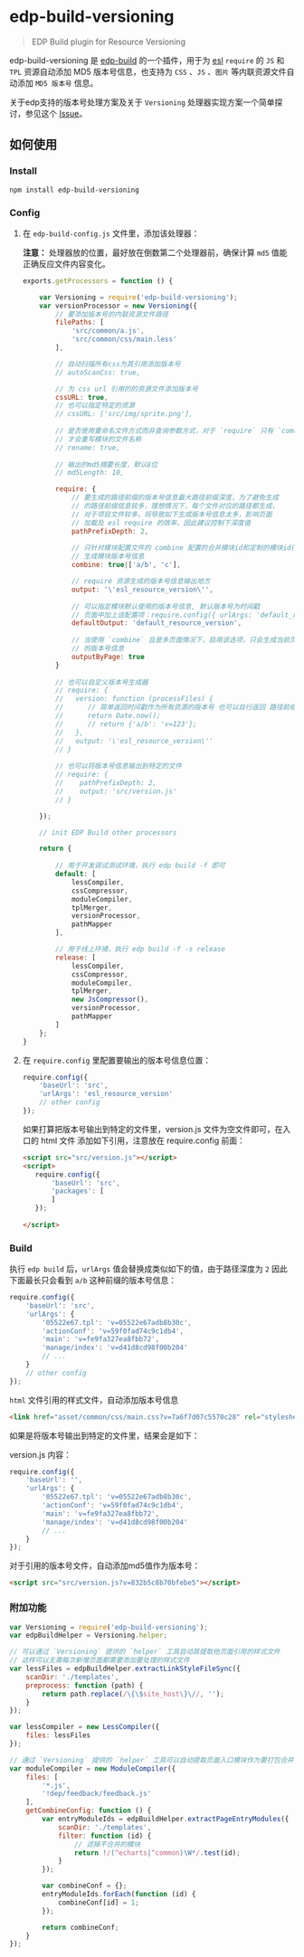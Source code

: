 
edp-build-versioning
========

> EDP Build plugin for Resource Versioning

edp-build-versioning 是 [edp-build](https://github.com/ecomfe/edp-build) 的一个插件，用于为 [esl](https://github.com/ecomfe/esl) `require` 的 `JS` 和 `TPL` 资源自动添加 MD5 版本号信息，也支持为 `CSS` 、`JS` 、`图片` 等内联资源文件自动添加 `MD5 版本号` 信息。

关于edp支持的版本号处理方案及关于 `Versioning` 处理器实现方案一个简单探讨，参见这个 [Issue](https://github.com/ecomfe/edp/issues/232)。

## 如何使用

### Install

```shell
npm install edp-build-versioning
```

### Config

1. 在 `edp-build-config.js` 文件里，添加该处理器：

    **注意：** 处理器放的位置，最好放在倒数第二个处理器前，确保计算 `md5` 值能正确反应文件内容变化。
    
    ```javascript
    exports.getProcessors = function () {
    
        var Versioning = require('edp-build-versioning');
        var versionProcessor = new Versioning({
            // 要添加版本号的内联资源文件路径
            filePaths: [
                'src/common/a.js',
                'src/common/css/main.less'
            ],

            // 自动扫描所有css为其引用添加版本号
            // autoScanCss: true,

            // 为 css url 引用的的资源文件添加版本号
            cssURL: true,
            // 也可以指定特定的资源
            // cssURL: ['src/img/sprite.png'],
            
            // 是否使用重命名文件方式而非查询参数方式，对于 `require` 只有 `combine` 开启时候
            // 才会重写模块的文件名称
            // rename: true,
            
            // 输出的md5摘要长度，默认8位
            // md5Length: 10,

            require: {
                // 要生成的路径前缀的版本号信息最大路径前缀深度，为了避免生成
                // 的路径前缀信息较多，理想情况下，每个文件对应的路径都生成，
                // 对于项目文件较多，将导致如下生成版本号信息太多，影响页面
                // 加载及 esl require 的效率，因此建议控制下深度值
                pathPrefixDepth: 2,
                
                // 只针对模块配置文件的 combine 配置的合并模块id和定制的模块id(值为数组情况)
                // 生成模块版本号信息
                combine: true|['a/b', 'c'],

                // require 资源生成的版本号信息输出地方
                output: '\'esl_resource_version\'',
                
                // 可以指定模块默认使用的版本号信息, 默认版本号为时间戳
                // 页面中加上该配置项：require.config({ urlArgs: 'default_resource_version' });
                defaultOutput: 'default_resource_version',
                
                // 当使用 `combine` 且是多页面情况下，启用该选项，只会生成当前页面所引用入口模块
                // 的版本号信息
                outputByPage: true
            }
            
            // 也可以自定义版本号生成器
            // require: {
            //   version: function (processFiles) {
            //      // 简单返回时间戳作为所有资源的版本号 也可以自行返回 路径前缀的版本号 map
            //      return Date.now();
            //      // return {'a/b': 'v=123'};
            //   },
            //   output: '\'esl_resource_version\''
            // }
            
            // 也可以将版本号信息输出到特定的文件
            // require: {
            //    pathPrefixDepth: 2,
            //    output: 'src/version.js'
            // }

        });
    
        // init EDP Build other processors
    
        return {
        
            // 用于开发调试测试环境，执行 edp build -f 即可
            default: [
                lessCompiler,
                cssCompressor,
                moduleCompiler,
                tplMerger,
                versionProcessor,
                pathMapper
            ],
    
            // 用于线上环境，执行 edp build -f -s release
            release: [
                lessCompiler,
                cssCompressor,
                moduleCompiler,
                tplMerger,
                new JsCompressor(),
                versionProcessor,
                pathMapper
            ]
        };
    }
    ```

2. 在 `require.config` 里配置要输出的版本号信息位置：

    ```javascript
    require.config({
        'baseUrl': 'src',
        'urlArgs': 'esl_resource_version'
        // other config
    });
    ```

   如果打算把版本号输出到特定的文件里，version.js 文件为空文件即可，在入口的 html 文件 添加如下引用，注意放在 require.config 前面：
   
   ```html
   <script src="src/version.js"></script>
   <script>
      require.config({
          'baseUrl': 'src',
          'packages': [
          ]
      });
      
   </script>   
   ```
   
### Build

执行 `edp build` 后，`urlArgs` 值会替换成类似如下的值，由于路径深度为 `2` 因此下面最长只会看到
`a/b` 这种前缀的版本号信息：

```javascript
require.config({
    'baseUrl': 'src',
    'urlArgs': {
        '05522e67.tpl': 'v=05522e67adb8b30c',
        'actionConf': 'v=59f0fad74c9c1db4',
        'main': 'v=fe9fa327ea8fbb72',
        'manage/index': 'v=d41d8cd98f00b204'
        // ...
    }
    // other config
});
```

`html` 文件引用的样式文件，自动添加版本号信息

```html
<link href="asset/common/css/main.css?v=7a6f7d07c5570c28" rel="stylesheet" />
```

如果是将版本号输出到特定的文件里，结果会是如下：

version.js 内容：

```javascript
require.config({
    'baseUrl': '',
    'urlArgs': {
        '05522e67.tpl': 'v=05522e67adb8b30c',
        'actionConf': 'v=59f0fad74c9c1db4',
        'main': 'v=fe9fa327ea8fbb72',
        'manage/index': 'v=d41d8cd98f00b204'
        // ...
    }
});
```

对于引用的版本号文件，自动添加md5值作为版本号：

```html
<script src="src/version.js?v=832b5c8b70bfebe5"></script>
```

### 附加功能

```javascript
var Versioning = require('edp-build-versioning');
var edpBuildHelper = Versioning.helper;

// 可以通过 `Versioning` 提供的 `helper` 工具自动其提取他页面引用的样式文件
// 这样可以无需每次新增页面都需要添加要处理的样式文件
var lessFiles = edpBuildHelper.extractLinkStyleFileSync({
    scanDir: './templates',
    preprocess: function (path) {
        return path.replace(/\{\$site_host\}\//, '');
    }
});

var lessCompiler = new LessCompiler({
    files: lessFiles
});

// 通过 `Versioning` 提供的 `helper` 工具可以自动提取页面入口模块作为要打包合并的模块
var moduleCompiler = new ModuleCompiler({
    files: [
        '*.js',
        '!dep/feedback/feedback.js'
    ],
    getCombineConfig: function () {
        var entryModuleIds = edpBuildHelper.extractPageEntryModules({
            scanDir: './templates',
            filter: function (id) {
                // 滤掉不合并的模块
                return !/(^echarts|^common)\W*/.test(id);
            }
        });

        var combineConf = {};
        entryModuleIds.forEach(function (id) {
            combineConf[id] = 1;
        });

        return combineConf;
    }
});
```
